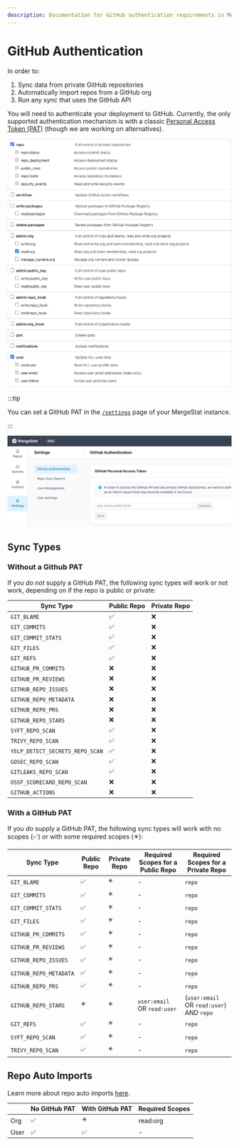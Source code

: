 ```yaml
---
description: Documentation for GitHub authentication requirements in MergeStat.
---
```

# GitHub Authentication

In order to:

1. Sync data from private GitHub repositories
2. Automatically import repos from a GitHub org
3. Run any sync that uses the GitHub API

You will need to authenticate your deployment to GitHub.
Currently, the only supported authentication mechanism is with a classic [Personal Access Token (PAT)](https://docs.github.com/en/authentication/keeping-your-account-and-data-secure/creating-a-personal-access-token) (though we are working on alternatives).

![Set a GitHub PAT in GitHub](github-pat-scopes.jpg)

:::tip

You can set a GitHub PAT in the [`/settings`](http://localhost:3300/settings) page of your MergeStat instance.

:::

![Set a GitHub PAT in the management UI (screenshot)](setting-github-pat.jpg)

## Sync Types

### Without a Github PAT

If you *do not* supply a GitHub PAT, the following sync types will work or not work, depending on if the repo is public or private:

|Sync Type           |Public Repo|Private Repo|
|--------------------|-----------|------------|
|`GIT_BLAME`           |✅          |❌           |
|`GIT_COMMITS`         |✅          |❌           |
|`GIT_COMMIT_STATS`    |✅          |❌           |
|`GIT_FILES`           |✅          |❌           |
|`GIT_REFS`            |✅          |❌           |
|`GITHUB_PR_COMMITS`   |❌          |❌           |
|`GITHUB_PR_REVIEWS`   |❌          |❌           |
|`GITHUB_REPO_ISSUES`  |❌          |❌           |
|`GITHUB_REPO_METADATA`|❌          |❌           |
|`GITHUB_REPO_PRS`     |❌          |❌           |
|`GITHUB_REPO_STARS`   |❌          |❌           |
|`SYFT_REPO_SCAN`      |✅          |❌           |
|`TRIVY_REPO_SCAN`     |✅          |❌           |
|`YELP_DETECT_SECRETS_REPO_SCAN`     |✅          |❌           |
|`GOSEC_REPO_SCAN`     |✅          |❌           |
|`GITLEAKS_REPO_SCAN`     |✅          |❌           |
|`OSSF_SCORECARD_REPO_SCAN`     |❌          |❌           |
|`GITHUB_ACTIONS`      |❌          |❌           |


### With a GitHub PAT

If you *do* supply a GitHub PAT, the following sync types will work with no scopes (✅) or with some required scopes (✴️):

|Sync Type           |Public Repo|Private Repo|Required Scopes for a Public Repo |Required Scopes for a Private Repo |
|--------------------|-----------|------------|-----------------------|----------------------------------|
|`GIT_BLAME`           |✅          |✴️          |-                      |`repo`                              |
|`GIT_COMMITS`         |✅          |✴️          |-                      |`repo`                              |
|`GIT_COMMIT_STATS`    |✅          |✴️          |-                      |`repo`                              |
|`GIT_FILES`           |✅          |✴️          |-                      |`repo`                              |
|`GITHUB_PR_COMMITS`   |✅          |✴️          |-                      |`repo`                              |
|`GITHUB_PR_REVIEWS`   |✅          |✴️          |-                      |`repo`                              |
|`GITHUB_REPO_ISSUES`  |✅          |✴️          |-                      |`repo`                              |
|`GITHUB_REPO_METADATA`|✅          |✴️          |-                      |`repo`                              |
|`GITHUB_REPO_PRS`     |✅          |✴️          |-                      |`repo`                              |
|`GITHUB_REPO_STARS`   |✴️         |✴️          |`user:email` OR `read:user`|(`user:email` OR `read:user`) AND `repo`|
|`GIT_REFS`            |✅          |✴️          |-                      |`repo`                              |
|`SYFT_REPO_SCAN`      |✅          |✴️          |-                      |`repo`                              |
|`TRIVY_REPO_SCAN`     |✅          |✴️          |-                      |`repo`                              |


## Repo Auto Imports

Learn more about repo auto imports [here](repo-auto-imports).

|                    |No GitHub PAT|With GitHub PAT|Required Scopes        |
|--------------------|-------------|---------------|-----------------------|
|Org                 |✅            |✴️             |read:org               |
|User                |✅            |✅              |-                      |
